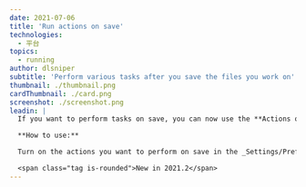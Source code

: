 ```yaml
---
date: 2021-07-06
title: 'Run actions on save'
technologies:
  - 平台
topics:
  - running
author: dlsniper
subtitle: 'Perform various tasks after you save the files you work on'
thumbnail: ./thumbnail.png
cardThumbnail: ./card.png
screenshot: ./screenshot.png
leadin: |
  If you want to perform tasks on save, you can now use the **Actions on save** feature to reformat the source code, optimize imports, rearrange it, run cleanup, or even upload it to a specified sever.

  **How to use:**

  Turn on the actions you want to perform on save in the _Settings/Preferences | Tools | Actions on Save_ section of the IDE.

  <span class="tag is-rounded">New in 2021.2</span>
---
```



